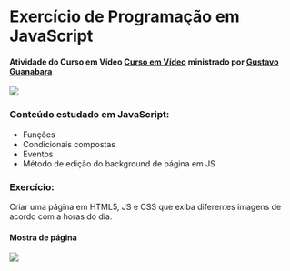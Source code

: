 # Exercício de Programação em JavaScript

#### Atividade do Curso em Vídeo [Curso em Vídeo](https://www.cursoemvideo.com/cursos/ "Curso em Vídeo") ministrado por [Gustavo Guanabara](https://www.cursoemvideo.com/sobre/ "Gustavo Guanabara")

![](https://www.cursoemvideo.com/wp-content/uploads/2019/08/cursoemvideo-logo.png)

### Conteúdo estudado em JavaScript:
 - Funções
 - Condicionais compostas 
 - Eventos
 - Método de edição do background de página em JS
 
### Exercício:
Criar uma página em HTML5, JS e CSS que exiba diferentes imagens de acordo com a horas do dia.

#### Mostra de página

![](https://i.imgur.com/Cy0J412.png)
